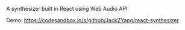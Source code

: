 A synthesizer built in React using Web Audio API

Demo:
https://codesandbox.io/s/github/JackZYang/react-synthesizer

